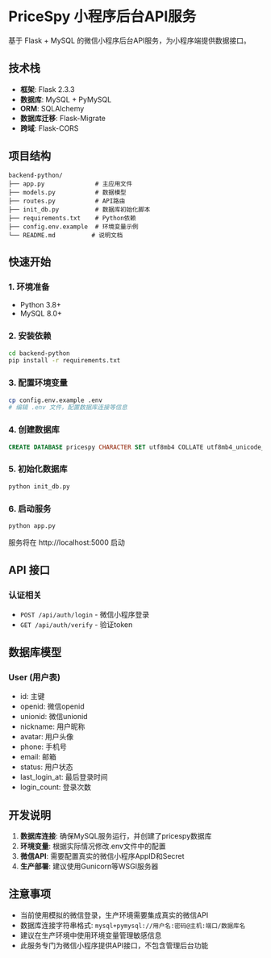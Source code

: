 # PriceSpy 小程序后台API服务

基于 Flask + MySQL 的微信小程序后台API服务，为小程序端提供数据接口。

## 技术栈

- **框架**: Flask 2.3.3
- **数据库**: MySQL + PyMySQL
- **ORM**: SQLAlchemy
- **数据库迁移**: Flask-Migrate
- **跨域**: Flask-CORS

## 项目结构

```
backend-python/
├── app.py              # 主应用文件
├── models.py           # 数据模型
├── routes.py           # API路由
├── init_db.py          # 数据库初始化脚本
├── requirements.txt    # Python依赖
├── config.env.example  # 环境变量示例
└── README.md          # 说明文档
```

## 快速开始

### 1. 环境准备

- Python 3.8+
- MySQL 8.0+

### 2. 安装依赖

```bash
cd backend-python
pip install -r requirements.txt
```

### 3. 配置环境变量

```bash
cp config.env.example .env
# 编辑 .env 文件，配置数据库连接等信息
```

### 4. 创建数据库

```sql
CREATE DATABASE pricespy CHARACTER SET utf8mb4 COLLATE utf8mb4_unicode_ci;
```

### 5. 初始化数据库

```bash
python init_db.py
```

### 6. 启动服务

```bash
python app.py
```

服务将在 http://localhost:5000 启动

## API 接口

### 认证相关
- `POST /api/auth/login` - 微信小程序登录
- `GET /api/auth/verify` - 验证token

## 数据库模型

### User (用户表)
- id: 主键
- openid: 微信openid
- unionid: 微信unionid
- nickname: 用户昵称
- avatar: 用户头像
- phone: 手机号
- email: 邮箱
- status: 用户状态
- last_login_at: 最后登录时间
- login_count: 登录次数


## 开发说明

1. **数据库连接**: 确保MySQL服务运行，并创建了pricespy数据库
2. **环境变量**: 根据实际情况修改.env文件中的配置
3. **微信API**: 需要配置真实的微信小程序AppID和Secret
4. **生产部署**: 建议使用Gunicorn等WSGI服务器

## 注意事项

- 当前使用模拟的微信登录，生产环境需要集成真实的微信API
- 数据库连接字符串格式: `mysql+pymysql://用户名:密码@主机:端口/数据库名`
- 建议在生产环境中使用环境变量管理敏感信息
- 此服务专门为微信小程序提供API接口，不包含管理后台功能 
